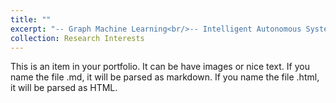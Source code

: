 ```yaml
---
title: ""
excerpt: "-- Graph Machine Learning<br/>-- Intelligent Autonomous Systems<br/>-- Deep Neural Networks<br/>-- Strategic Decision Making<br/>-- Optimization Theory"
collection: Research Interests
---
```


This is an item in your portfolio. It can be have images or nice text. If you name the file .md, it will be parsed as markdown. If you name the file .html, it will be parsed as HTML. 
